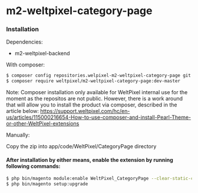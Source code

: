 # m2-weltpixel-category-page

### Installation

Dependencies:
 - m2-weltpixel-backend

With composer:

```sh
$ composer config repositories.welpixel-m2-weltpixel-category-page git git@github.com:Weltpixel/m2-weltpixel-category-page.git
$ composer require weltpixel/m2-weltpixel-category-page:dev-master
```
Note: Composer installation only available for WeltPixel internal use for the moment as the repositos are not public. However, there is a work around that will allow you to install the product via composer, described in the article below: https://support.weltpixel.com/hc/en-us/articles/115000216654-How-to-use-composer-and-install-Pearl-Theme-or-other-WeltPixel-extensions


Manually:

Copy the zip into app/code/WeltPixel/CategoryPage directory


#### After installation by either means, enable the extension by running following commands:

```sh
$ php bin/magento module:enable WeltPixel_CategoryPage --clear-static-content
$ php bin/magento setup:upgrade
```

